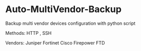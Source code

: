 # Auto-MultiVendor-Backup
Backup multi vendor devices configuration with python script

Methods:
HTTP , SSH

Vendors:
Juniper
Fortinet
Cisco Firepower FTD

